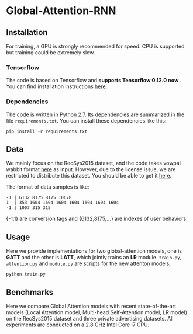 # Global-Attention-RNN


## Installation

For training, a GPU is strongly recommended for speed. CPU is supported but training could be extremely slow.

### Tensorflow

The code is based on Tensorflow and **supports Tensorflow 0.12.0 now** . You can find installation instructions [here](https://www.tensorflow.org/).

### Dependencies

The code is written in Python 2.7. Its dependencies are summarized in the file ```requirements.txt```. You can install these dependencies like this:
```
pip install -r requirements.txt
```

## Data

We mainly focus on the RecSys2015 dataset, and the code takes vowpal wabbit format [here](https://github.com/VowpalWabbit/vowpal_wabbit/wiki/Input-format) as input. 
However, due to the license issue, we are restricted to distribute this dataset.
You should be able to get it [here](https://recsys.acm.org/recsys15/challenge/).

The format of data samples is like:
```
-1 | 6132 8175 8175 10678
1  | 353 1604 1604 1604 1604 1604 1604 1604
-1 | 1007 315 315
```

{-1,1} are conversion tags and {6132,8175,...} are indexes of user behaviors.

## Usage

Here we provide implementations for two global-attention models, one is **GATT** and the other is **LATT**, which jointly trains an **LR** module.
```train.py```, ```attention.py``` and ```module.py``` are scripts for the new attenton models,
```
python train.py
```

## Benchmarks

Here we compare Global Attention models with recent state-of-the-art models (Local Attention model, Multi-head Self-Attention model, LR model) on the RecSys2015 dataset and three private advertising datasets. All experiments are conducted on a 2.8 GHz Intel Core i7 CPU.

